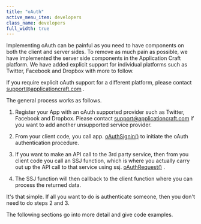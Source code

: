```yaml
---
title: "oAuth"
active_menu_item: developers
class_name: developers
full_width: true
---
```



Implementing oAuth can be painful as you need to have components on both the client and server sides. To remove as much pain as possible, we have implemented the server side components in the Application Craft platform. We have added explicit support for individual platforms such as Twitter, Facebook and Dropbox with more to follow.

If you require explicit oAuth support for a different platform, please contact [support@applicationcraft.com](mailto:support@applicationcraft.com) .

The general process works as follows.

  1.   Register your App with an oAuth supported provider such as Twitter, Facebook and Dropbox. Please contact [support@applicationcraft.com](mailto:support@applicationcraft.com) if you want to add another unsupported service provider.

  2.   From your client code, you call app. [oAuthSignin()](/developers/user-guide/scripting-apis/client-api/oauth/oauthsignin) to initiate the oAuth authentication procedure.

  3.   If you want to make an API call to the 3rd party service, then from you client code you call an SSJ function, which is where you actually carry out up the API call to that service using ssj. [oAuthRequest()](/developers/user-guide/scripting-apis/server-side-api/ssj-object/oauth/oauthrequest) .

  4.   The SSJ function will then callback to the client function where you can process the returned data.

It's that simple. If all you want to do is authenticate someone, then you don't need to do steps 2 and 3.

The following sections go into more detail and give code examples.

